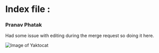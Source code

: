 # Index file : #

### Pranav Phatak ###

Had some issue with editing during the merge request so doing it here.


![Image of Yaktocat](https://octodex.github.com/images/yaktocat.png)
